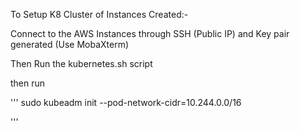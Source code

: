 To Setup K8 Cluster of Instances Created:-


Connect to the AWS Instances through SSH (Public IP) and Key pair generated (Use MobaXterm)


Then Run the kubernetes.sh script 

then run 


'''
sudo kubeadm init --pod-network-cidr=10.244.0.0/16

'''
